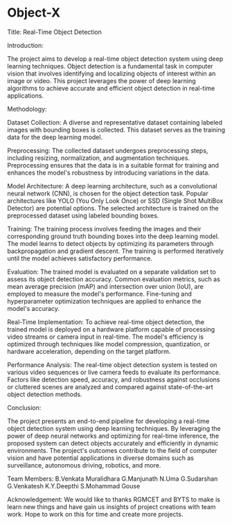 # Object-X

Title: Real-Time Object Detection 

Introduction:

The project aims to develop a real-time object detection system using deep learning techniques. Object detection is a fundamental task in computer vision that involves identifying and localizing objects of interest within an image or video. This project leverages the power of deep learning algorithms to achieve accurate and efficient object detection in real-time applications.

Methodology:

Dataset Collection: A diverse and representative dataset containing labeled images with bounding boxes is collected. This dataset serves as the training data for the deep learning model.

Preprocessing: The collected dataset undergoes preprocessing steps, including resizing, normalization, and augmentation techniques. Preprocessing ensures that the data is in a suitable format for training and enhances the model's robustness by introducing variations in the data.

Model Architecture: A deep learning architecture, such as a convolutional neural network (CNN), is chosen for the object detection task. Popular architectures like YOLO (You Only Look Once) or SSD (Single Shot MultiBox Detector) are potential options. The selected architecture is trained on the preprocessed dataset using labeled bounding boxes.

Training: The training process involves feeding the images and their corresponding ground truth bounding boxes into the deep learning model. The model learns to detect objects by optimizing its parameters through backpropagation and gradient descent. The training is performed iteratively until the model achieves satisfactory performance.

Evaluation: The trained model is evaluated on a separate validation set to assess its object detection accuracy. Common evaluation metrics, such as mean average precision (mAP) and intersection over union (IoU), are employed to measure the model's performance. Fine-tuning and hyperparameter optimization techniques are applied to enhance the model's accuracy.

Real-Time Implementation: To achieve real-time object detection, the trained model is deployed on a hardware platform capable of processing video streams or camera input in real-time. The model's efficiency is optimized through techniques like model compression, quantization, or hardware acceleration, depending on the target platform.

Performance Analysis: The real-time object detection system is tested on various video sequences or live camera feeds to evaluate its performance. Factors like detection speed, accuracy, and robustness against occlusions or cluttered scenes are analyzed and compared against state-of-the-art object detection methods.

Conclusion:

The project presents an end-to-end pipeline for developing a real-time object detection system using deep learning techniques. By leveraging the power of deep neural networks and optimizing for real-time inference, the proposed system can detect objects accurately and efficiently in dynamic environments. The project's outcomes contribute to the field of computer vision and have potential applications in diverse domains such as surveillance, autonomous driving, robotics, and more.

Team Members:
B.Venkata Muralidhara
G.Manjunath
N.Uma
G.Sudarshan
G.Venkatesh 
K.Y.Deepthi
S.Mohammad Gouse

Acknowledgement:
  We would like to thanks RGMCET and BYTS to make is learn new things and have gain us insights of project creations with team work. Hope to work on this for time and create more projects.
